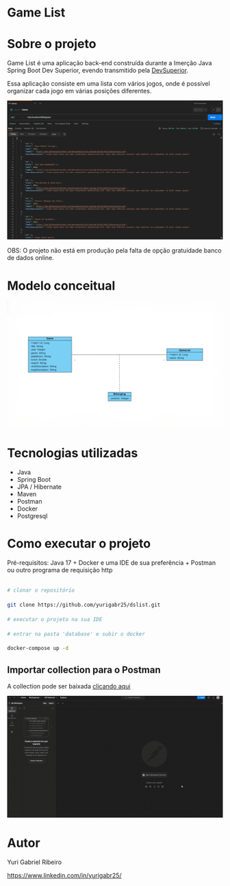 # Game List

# Sobre o projeto

Game List é uma aplicação back-end construída durante a Imerção Java Spring Boot Dev Superior, evendo transmitido pela [DevSuperior](https://www.youtube.com/@DevSuperior).

Essa aplicação consiste em uma lista com vários jogos, onde é possível organizar cada jogo em várias posições diferentes.

![Postman screenshot](https://github.com/yurigabr25/dslist/blob/62474701a42684af9d9596962c74fbfb0959c80c/img/screenshotPostman.png)

OBS: O projeto não está em produção pela falta de opção gratuidade banco de dados online.

# Modelo conceitual

![Modelo conceitual](https://github.com/yurigabr25/dslist/blob/38f8717fddedefb8e707efdd3347a7a3bd9b1728/img/classDiagram.png)

# Tecnologias utilizadas
- Java
- Spring Boot
- JPA / Hibernate
- Maven
- Postman
- Docker
- Postgresql

# Como executar o projeto

Pré-requisitos: Java 17 + Docker e uma IDE de sua preferência + Postman ou outro programa de requisição http
```bash

# clonar o repositório

git clone https://github.com/yurigabr25/dslist.git

# executar o projeto na sua IDE

# entrar na pasta 'database' e subir o docker

docker-compose up -d

```

## Importar collection para o Postman

A collection pode ser baixada [ clicando aqui](https://github.com/yurigabr25/dslist/blob/4937de8ce72532c2c4c47e62a9506c96cea22eb6/postmanCollection/DsList.postman_collection.json)

<img src="https://github.com/yurigabr25/dslist/blob/4937de8ce72532c2c4c47e62a9506c96cea22eb6/img/importCollection.gif" width="900">

# Autor

Yuri Gabriel Ribeiro

https://www.linkedin.com/in/yurigabr25/
